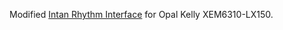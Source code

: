 Modified [Intan Rhythm Interface](http://www.intantech.com/files/RHD2000InterfaceXEM6010_release_140226.zip) for Opal Kelly XEM6310-LX150.
